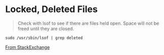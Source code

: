 # Locked, Deleted Files

> Check with lsof to see if there are files held open. Space will not be freed until they are closed.

```sudo /usr/sbin/lsof | grep deleted```

[From StackExchange](https://unix.stackexchange.com/questions/34140/tell-fs-to-free-space-from-deleted-files-now)
